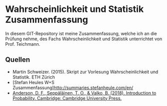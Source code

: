 # Wahrscheinlichkeit und Statistik Zusammenfassung

In diesem GIT-Repository ist meine Zusammenfassung, welche ich an die Prüfung nehme, des Fachs Wahrscheinlichkeit und Statistik unterrichtet von Prof. Teichmann.


## Quellen
- Martin Schweizer. (2015). Skript zur Vorlesung Wahrscheinlichkeit und Statistik. ETH Zürich
- [Stefan Heules W+S Zusammenfassung]http://summaries.stefanheule.com/en/
- [Anderson, D. F., Seppäläinen, T. O., & Valko, B. (2018). Introduction to Probability. Cambridge: Cambridge University Press.](https://www.math.wisc.edu/asv/)